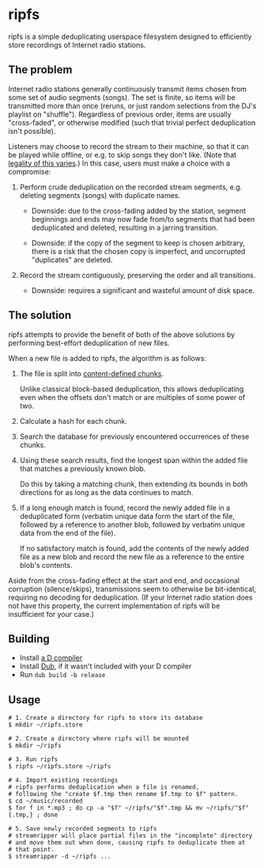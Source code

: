 ripfs
=====

ripfs is a simple deduplicating userspace filesystem designed to efficiently store recordings of Internet radio stations.


The problem
-----------

Internet radio stations generally continuously transmit items chosen from some set of audio segments (songs).
The set is finite, so items will be transmitted more than once (reruns, or just random selections from the DJ's playlist on "shuffle").
Regardless of previous order, items are usually "cross-faded", or otherwise modified (such that trivial perfect deduplication isn't possible).

Listeners may choose to record the stream to their machine, so that it can be played while offline, or e.g. to skip songs they don't like.
(Note that [legality of this varies](https://en.wikipedia.org/wiki/Radio_music_ripping#Legal_issues).)
In this case, users must make a choice with a compromise:

1. Perform crude deduplication on the recorded stream segments, e.g. deleting segments (songs) with duplicate names.

   - Downside: due to the cross-fading added by the station,
     segment beginnings and ends may now fade from/to segments that had been deduplicated and deleted,
     resulting in a jarring transition.

   - Downside: if the copy of the segment to keep is chosen arbitrary,
     there is a risk that the chosen copy is imperfect,
     and uncorrupted "duplicates" are deleted.

2. Record the stream contiguously, preserving the order and all transitions.

   - Downside: requires a significant and wasteful amount of disk space.


The solution
------------

ripfs attempts to provide the benefit of both of the above solutions by performing best-effort deduplication of new files.

When a new file is added to ripfs, the algorithm is as follows:

1. The file is split into [content-defined chunks](https://github.com/CyberShadow/chunker).

   Unlike classical block-based deduplication, this allows deduplicating even when the offsets don't match or are multiples of some power of two.

2. Calculate a hash for each chunk.

3. Search the database for previously encountered occurrences of these chunks.

4. Using these search results, find the longest span within the added file that matches a previously known blob.

   Do this by taking a matching chunk, then extending its bounds in both directions for as long as the data continues to match.

5. If a long enough match is found, record the newly added file in a deduplicated form
   (verbatim unique data form the start of the file, followed by a reference to another blob, followed by verbatim unique data from the end of the file).

   If no satisfactory match is found, add the contents of the newly added file as a new blob and record the new file as a reference to the entire blob's contents.

Aside from the cross-fading effect at the start and end, and occasional corruption (silence/skips), transmissions seem to otherwise be bit-identical, requiring no decoding for deduplication. (If your Internet radio station does not have this property, the current implementation of ripfs will be insufficient for your case.)


Building
--------

- Install [a D compiler](https://dlang.org/download.html)
- Install [Dub](https://github.com/dlang/dub), if it wasn't included with your D compiler
- Run `dub build -b release`


Usage
-----

```shell
# 1. Create a directory for ripfs to store its database
$ mkdir ~/ripfs.store

# 2. Create a directory where ripfs will be mounted
$ mkdir ~/ripfs

# 3. Run ripfs
$ ripfs ~/ripfs.store ~/ripfs

# 4. Import existing recordings
# ripfs performs deduplication when a file is renamed,
# following the "create $f.tmp then rename $f.tmp to $f" pattern.
$ cd ~/music/recorded
$ for f in *.mp3 ; do cp -a "$f" ~/ripfs/"$f".tmp && mv ~/ripfs/"$f"{.tmp,} ; done

# 5. Save newly recorded segments to ripfs
# streamripper will place partial files in the "incomplete" directory
# and move them out when done, causing ripfs to deduplicate them at
# that point.
$ streamripper -d ~/ripfs ...
```
